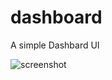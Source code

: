 # dashboard
A simple Dashbard UI


![screenshot](https://user-images.githubusercontent.com/8709375/53496380-fa139100-3ac7-11e9-9e4a-f7bfac58bf6c.png)
